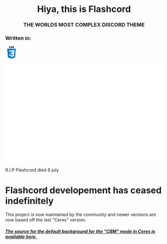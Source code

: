 <h1 align="center">Hiya, this is Flashcord</h1>
<h3 align="center">THE WORLDS MOST COMPLEX DISCORD THEME</h3>

<h3 align="left">Written in:</h3>
<p align="left"> <a href="https://www.w3schools.com/css/" target="_blank" rel="noreferrer"> <img src="https://raw.githubusercontent.com/devicons/devicon/master/icons/css3/css3-original-wordmark.svg" alt="css3" width="40" height="40"/> </a> </p>



![Metrics](/github-metrics.svg)















R.I.P Flashcord died 8 july


# Flashcord developement has ceased indefinitely
This project is now maintained by the community and newer versions are now based off the last "Ceres" version.

##### [The source for the default background for the "CBM" mode in Ceres is available here.](https://www.pixiv.net/en/artworks/115204201)

